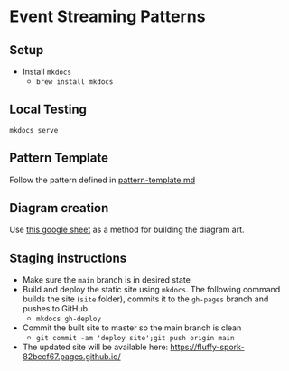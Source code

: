 # Event Streaming Patterns

## Setup
- Install `mkdocs`
  - `brew install mkdocs`

## Local Testing
`mkdocs serve`

## Pattern Template
Follow the pattern defined in [pattern-template.md](pattern-template.md)

## Diagram creation
Use [this google sheet](https://docs.google.com/presentation/d/1Zf256Z6fBvre3uclIbmxXsDpnTIxiBX66b13pHbGIYc/edit?usp=sharing) as a method for building the diagram art.

## Staging instructions
- Make sure the `main` branch is in desired state
- Build and deploy the static site using `mkdocs`. The following command builds the site (`site` folder), commits it to the `gh-pages` branch and pushes to GitHub. 
  - `mkdocs gh-deploy`
- Commit the built site to master so the main branch is clean
  - `git commit -am 'deploy site';git push origin main` 
- The updated site will be available here: https://fluffy-spork-82bccf67.pages.github.io/
